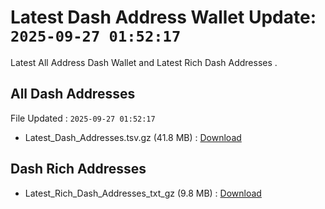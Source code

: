 # Latest Dash Address Wallet Update: `2025-09-27 01:52:17`

Latest All Address Dash Wallet and Latest Rich Dash Addresses .

## All Dash Addresses

File Updated : `2025-09-27 01:52:17`

- Latest_Dash_Addresses.tsv.gz (41.8 MB) : [Download](https://github.com/Pymmdrza/Rich-Address-Wallet/releases/tag/Dash)

## Dash Rich Addresses

- Latest_Rich_Dash_Addresses_txt_gz (9.8 MB) : [Download](https://github.com/Pymmdrza/Rich-Address-Wallet/releases/tag/Dash)
